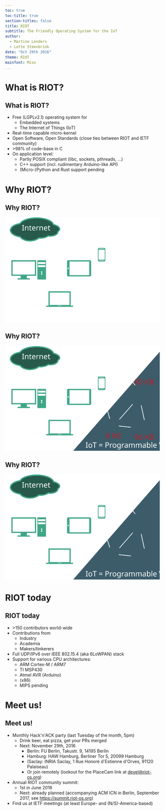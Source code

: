 ```yaml
---
toc: true
toc-title: true
section-titles: false
title: RIOT
subtitle: The Friendly Operating System for the IoT
author:
  - Martine Lenders
  - Lotte Steenbrink
date: "Oct 29th 2016"
theme: RIOT
mainfont: Miso
...
```


# What is RIOT?
## What is RIOT?
* Free (LGPLv2.1) operating system for
    - Embedded systems
    - The Internet of Things (IoT)
* Real-time capable micro-kernel
* Open Software, Open Standards (close ties between RIOT and IETF community)
* \>98% of code-base in C
* On application level:
    - Partly POSIX compliant (libc, sockets, pthreads, ...)
    - C++ support (incl. rudimentary Arduino-like API)
    - (Micro-)Python and Rust support pending

# Why RIOT?
## Why RIOT?
![](graphics/why-riot-1.svg)

## Why RIOT?
![](graphics/why-riot-2.svg)

## Why RIOT?
![](graphics/why-riot-3.svg)

# RIOT today
## RIOT today
* \>150 contributors world-wide
* Contributions from
    - Industry
    - Academia
    - Makers/tinkerers
* Full UDP/IPv6 over IEEE 802.15.4 (aka 6LoWPAN) stack
* Support for various CPU architectures:
    - ARM Cortex-M / ARM7
    - TI MSP430
    - Atmel AVR (Arduino)
    - (x86)
    - MIPS pending

# Meet us!
## Meet us!
* Monthly Hack'n'ACK party (last Tuesday of the month, 5pm)
    - Drink beer, eat pizza, get your PRs merged
    - Next: November 29th, 2016
        + Berlin: FU Berlin, Takustr. 9, 14195 Berlin
        + Hamburg: HAW Hamburg, Berliner Tor 5, 20099 Hamburg
        + (Saclay: INRIA Saclay, 1 Rue Honoré d'Estienne d'Orves, 91120 Palaiseau)
        + Or join remotely (lookout for the PlaceCam link at devel@riot-os.org)
* Annual RIOT community summit:
    - 1st in June 2016
    - Next: already planned (accompanying ACM ICN in Berlin,
      September 2017, see https://summit.riot-os.org)
* Find us at IETF meetings (at least Europe- and (N/S)-America-based)
